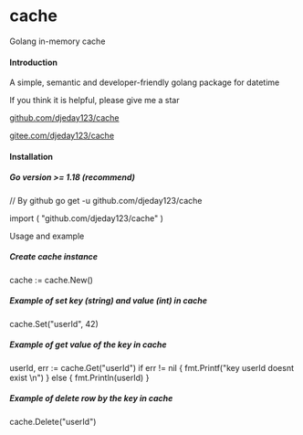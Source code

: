 # cache
Golang in-memory cache

#### Introduction

A simple, semantic and developer-friendly golang package for datetime

If you think
it is helpful, please give me a star

[github.com/djeday123/cache](https://github.com/golang-module/carbon "github.com/djeday123/cache")

[gitee.com/djeday123/cache](https://gitee.com/golang-module/carbon "gitee.com/djeday123/cache")

#### Installation

##### Go version >= 1.18 (recommend)


// By github
go get -u github.com/djeday123/cache

import (
	"github.com/djeday123/cache"
)


Usage and example

##### Create cache instance

cache := cache.New()

##### Example of set key (string) and value (int) in cache
cache.Set("userId", 42)

##### Example of get value of the key in cache
userId, err := cache.Get("userId")
if err != nil {
  fmt.Printf("key userId doesnt exist \n")
} else {
  fmt.Println(userId)
}

##### Example of delete row by the key in cache
cache.Delete("userId")
